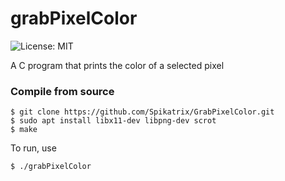 # grabPixelColor

![License: MIT](https://img.shields.io/badge/license-MIT-blue)

A C program that prints the color of a selected pixel

### Compile from source ###

	$ git clone https://github.com/Spikatrix/GrabPixelColor.git
	$ sudo apt install libx11-dev libpng-dev scrot
	$ make
    
To run, use

	$ ./grabPixelColor
